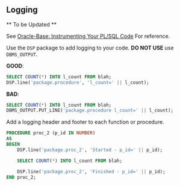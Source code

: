 ## Logging

** To be Updated **

See [Oracle-Base: Instrumenting Your PL/SQL Code](https://oracle-base.com/articles/misc/instrumenting-your-plsql-code) For reference.

Use the `DSP` package to add logging to your code. __DO NOT USE__ use `DBMS_OUTPUT`.

__GOOD__:

```sql
SELECT COUNT(*) INTO l_count FROM blah;
DSP.line('package.procedure', 'l_count=' || l_count);
```

__BAD__:

```sql
SELECT COUNT(*) INTO l_count FROM blah;
DBMS_OUTPUT.PUT_LINE('package.procedure l_count=' || l_count);
```

Add a logging header and footer to each function or procedure.

```sql
PROCEDURE proc_2 (p_id IN NUMBER) 
AS
BEGIN
    DSP.line('package.proc_2', 'Started - p_id=' || p_id);

    SELECT COUNT(*) INTO l_count FROM blah;

    DSP.line('package.proc_2', 'Finished - p_id=' || p_id);
END proc_2;
```